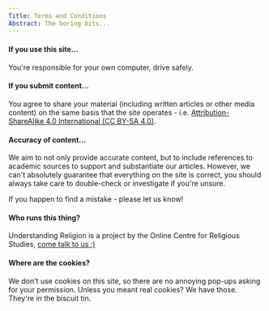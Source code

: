 ```yaml
---
Title: Terms and Conditions
Abstract: The boring bits...
---
```


#### If you use this site...
You're responsible for your own computer, drive safely.

#### If you submit content...
You agree to share your material (including written articles or other media content) on the same basis that the site operates - i.e. <a href="https://creativecommons.org/licenses/by-sa/4.0/">Attribution-ShareAlike 4.0 International (CC BY-SA 4.0)</a>.

#### Accuracy of content...
We aim to not only provide accurate content, but to include references to academic sources to support and substantiate our articles. However, we can't absolutely guarantee that everything on the site is correct, you should always take care to double-check or investigate if you're unsure.

If you happen to find a mistake - please let us know!

#### Who runs this thing?
Understanding Religion is a project by the Online Centre for Religious Studies, [come talk to us :)](https://oc-rs.org/contact)

#### Where are the cookies?
We don't use cookies on this site, so there are no annoying pop-ups asking for your permission. Unless you meant real cookies? We have those. They're in the biscuit tin.